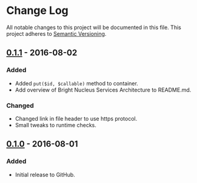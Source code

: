 # Change Log
All notable changes to this project will be documented in this file.
This project adheres to [Semantic Versioning](http://semver.org/).

## [0.1.1] - 2016-08-02
### Added
- Added `put($id, $callable)` method to container.
- Add overview of Bright Nucleus Services Architecture to README.md.

### Changed
- Changed link in file header to use https protocol.
- Small tweaks to runtime checks.

## [0.1.0] - 2016-08-01
### Added
- Initial release to GitHub.

[0.1.1]: https://github.com/brightnucleus/service-locator/compare/v0.1.0...v0.1.1
[0.1.0]: https://github.com/brightnucleus/service-locator/compare/v0.0.0...v0.1.0
